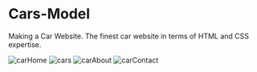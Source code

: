 # Cars-Model
Making a Car Website. 
The finest car website in terms of HTML and CSS expertise.

![carHome](https://github.com/omerfarukkpala/Cars-Model/assets/101570820/19c63ae9-3956-4c18-bd3b-a8d579cf6394)
![cars](https://github.com/omerfarukkpala/Cars-Model/assets/101570820/d1239b53-e248-4c41-9410-b12a862246a7)
![carAbout](https://github.com/omerfarukkpala/Cars-Model/assets/101570820/8856890d-cd4b-46fd-a4d7-53380e3afeb9)
![carContact](https://github.com/omerfarukkpala/Cars-Model/assets/101570820/a62eb307-433f-46d6-8cfb-a5fbdee691a1)
